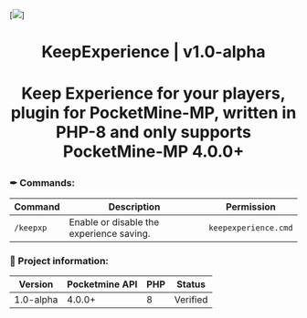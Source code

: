 [![](https://poggit.pmmp.io/shield.state/KeepExperience)]

<div align="center">
<h1>KeepExperience | v1.0-alpha<h1>
<p>Keep Experience for your players, plugin for PocketMine-MP, written in PHP-8 and only supports PocketMine-MP 4.0.0+</p>
</div>

### ✒ Commands:
| Command | Description | Permission |
| --- | --- | --- |
| `/keepxp` | Enable or disable the experience saving. | `keepexperience.cmd` |

### 📖 Project information:
| Version | Pocketmine API | PHP | Status |
|---|---|---|---|
| 1.0-alpha | 4.0.0+ | 8 | Verified |
